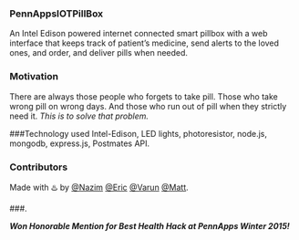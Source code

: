 ### PennAppsIOTPillBox

An Intel Edison powered internet connected smart pillbox with a web interface that keeps track of patient’s medicine, send alerts to the loved ones, and order, and deliver pills when needed. 

### Motivation

There are always those people who forgets to take pill. Those who take wrong pill on wrong days. And those who run out of pill when they strictly need it. *This is to solve that problem.*

###Technology used
Intel-Edison, LED lights, photoresistor, node.js, mongodb, express.js, Postmates API.

### Contributors

Made with :hotsprings: by [@Nazim](http://github.com/nazimamin) [@Eric](http://github.com/airrick213) [@Varun](http://github.com/avarun42) [@Matt](http://github.com/toastking).


###.

***Won Honorable Mention for Best Health Hack at PennApps Winter 2015!***
